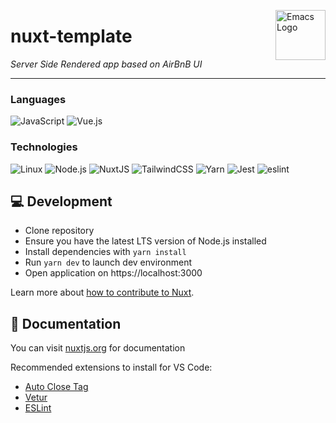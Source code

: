 <a href="https://nuxtjs.org/"><img src="https://develop365.gitlab.io/nuxtjs-2.3.X-doc/es/logos/nuxt-square.svg" alt="Emacs Logo" width="80" height="80" align="right"></a>
# nuxt-template
*Server Side Rendered app based on AirBnB UI*

---

### Languages

![JavaScript](https://img.shields.io/badge/-JavaScript-000?&logo=JavaScript)
![Vue.js](https://img.shields.io/badge/vuejs-000?style=flat-square&logo=vuedotjs&logoColor=42b883)

### Technologies

![Linux](https://img.shields.io/badge/-Linux-000?&logo=Linux)
![Node.js](https://img.shields.io/static/v1?style=flat-square&message=Node.js&color=000&logo=Node.js&logoColor=339933&label=)
![NuxtJS](https://img.shields.io/badge/Nuxt-black?style=flat-square&logo=nuxt.js&logoColor=3b8070)
![TailwindCSS](https://img.shields.io/badge/tailwindcss-000?style=flat-square&logo=tailwind-css&logoColor=white)
![Yarn](https://img.shields.io/badge/yarn-000?style=flat-square&logo=yarn&logoColor=blue)
![Jest](https://img.shields.io/badge/-jest-000?&logo=jest&logoColor=red)
![eslint](https://img.shields.io/badge/-eslint-000?&logo=eslint&logoColor=8957e5)

## 💻 Development

- Clone repository
- Ensure you have the latest LTS version of Node.js installed
- Install dependencies with `yarn install`
- Run `yarn dev` to launch dev environment
- Open application on https://localhost:3000

Learn more about [how to contribute to Nuxt](https://v3.nuxtjs.org/community/contribution).

## 📖 Documentation

You can visit [nuxtjs.org](https://nuxtjs.org/docs/get-started/installation) for documentation

Recommended extensions to install for VS Code:
- [Auto Close Tag](https://marketplace.visualstudio.com/items?itemName=formulahendry.auto-close-tag)
- [Vetur](https://marketplace.visualstudio.com/items?itemName=octref.vetur)
- [ESLint](https://marketplace.visualstudio.com/items?itemName=dbaeumer.vscode-eslint)


